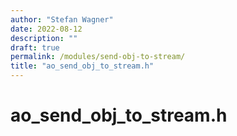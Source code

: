 ```yaml
---
author: "Stefan Wagner"
date: 2022-08-12
description: ""
draft: true
permalink: /modules/send-obj-to-stream/
title: "ao_send_obj_to_stream.h"
---
```


# ao_send_obj_to_stream.h

